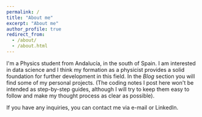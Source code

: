 ```yaml
---
permalink: /
title: "About me"
excerpt: "About me"
author_profile: true
redirect_from: 
  - /about/
  - /about.html
---
```


I'm a Physics student from Andalucía, in the south of Spain. I am interested in data science and I think my formation as a physicist provides a solid foundation for further development in this field. In the *Blog* section you will find some of my personal projects. (The coding notes I post here won't be intended as step-by-step guides, although I will try to keep them easy to follow and make my thought process as clear as possible).

If you have any inquiries, you can contact me via e-mail or LinkedIn.
